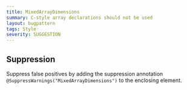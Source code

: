 ```yaml
---
title: MixedArrayDimensions
summary: C-style array declarations should not be used
layout: bugpattern
tags: Style
severity: SUGGESTION
---
```


<!--
*** AUTO-GENERATED, DO NOT MODIFY ***
To make changes, edit the @BugPattern annotation or the explanation in docs/bugpattern.
-->



## Suppression
Suppress false positives by adding the suppression annotation `@SuppressWarnings("MixedArrayDimensions")` to the enclosing element.
